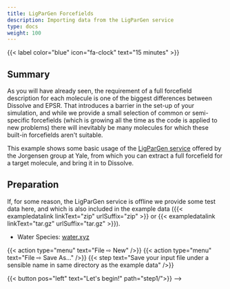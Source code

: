 ```yaml
---
title: LigParGen Forcefields
description: Importing data from the LigParGen service
type: docs
weight: 100
---
```


{{< label color="blue" icon="fa-clock" text="15 minutes" >}}

## Summary

As you will have already seen, the requirement of a full forcefield description for each molecule is one of the biggest differences between Dissolve and EPSR. That introduces a barrier in the set-up of your simulation, and while we provide a small selection of common or semi-specific forcefields (which is growing all the time as the code is applied to new problems) there will inevitably be many molecules for which these built-in forcefields aren't suitable.

This example shows some basic usage of the [LigParGen service](http://zarbi.chem.yale.edu/ligpargen/) offered by the Jorgensen group at Yale, from which you can extract a full forcefield for a target molecule, and bring it in to Dissolve.

## Preparation

If, for some reason, the LigParGen service is offline we provide some test data here, and which is also included in the example data ({{< exampledatalink linkText="zip" urlSuffix="zip" >}} or {{< exampledatalink linkText="tar.gz" urlSuffix="tar.gz" >}}).

- Water Species: [water.xyz](https://raw.githubusercontent.com/disorderedmaterials/dissolve/develop/examples/ligpargen/data/water.xyz)

{{< action type="menu" text="File &#8680; New" />}}
{{< action type="menu" text="File &#8680; Save As..." />}}
{{< step text="Save your input file under a sensible name in same directory as the example data" />}}

{{< button pos="left" text="Let's begin!" path="step1/">}} -->
